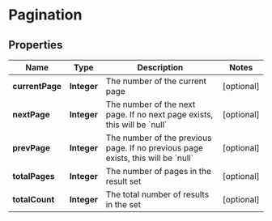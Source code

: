 

# Pagination

## Properties

Name | Type | Description | Notes
------------ | ------------- | ------------- | -------------
**currentPage** | **Integer** | The number of the current page |  [optional]
**nextPage** | **Integer** | The number of the next page. If no next page exists, this will be &#x60;null&#x60; |  [optional]
**prevPage** | **Integer** | The number of the previous page. If no previous page exists, this will be &#x60;null&#x60; |  [optional]
**totalPages** | **Integer** | The number of pages in the result set |  [optional]
**totalCount** | **Integer** | The total number of results in the set |  [optional]



